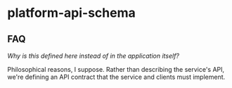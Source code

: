 # platform-api-schema #

## FAQ ##

*Why is this defined here instead of in the application itself?*

Philosophical reasons, I suppose. Rather than describing the service's API,
we're defining an API contract that the service and clients must implement.